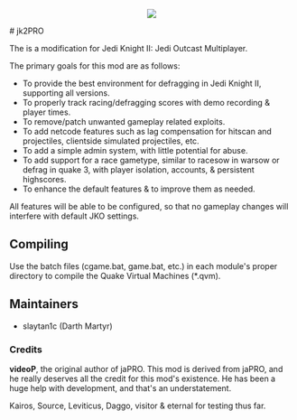 <p align="center">
	<img src="http://t00.deviantart.net/0Z3QX2DdUdEd2U7oQreaW0h8NGY=/300x200/filters:fixed_height(100,100):origin()/pre10/11f6/th/pre/f/2016/050/4/6/jedi_knight__jedi_academy_logo_by_jadelune-d9scq42.png">
</p>
# jk2PRO

The is a modification for Jedi Knight II: Jedi Outcast Multiplayer.

The primary goals for this mod are as follows:

* To provide the best environment for defragging in Jedi Knight II, supporting all versions.
* To properly track racing/defragging scores with demo recording & player times.
* To remove/patch unwanted gameplay related exploits.
* To add netcode features such as lag compensation for hitscan and projectiles, clientside simulated projectiles, etc.
* To add a simple admin system, with little potential for abuse.
* To add support for a race gametype, similar to racesow in warsow or defrag in quake 3, with player isolation, accounts, & persistent highscores.
* To enhance the default features & to improve them as needed.  

All features will be able to be configured, so that no gameplay changes will interfere with default JKO settings.

## Compiling
Use the batch files (cgame.bat, game.bat, etc.) in each module's proper directory to compile the Quake Virtual Machines (*.qvm).

## Maintainers
* slaytan1c (Darth Martyr)

### Credits
**videoP**, the original author of jaPRO.  This mod is derived from jaPRO, and he really deserves all the credit for this mod's existence.  He has been a huge help with development, and that's an understatement. 

Kairos, Source, Leviticus, Daggo, visitor & eternal for testing thus far.